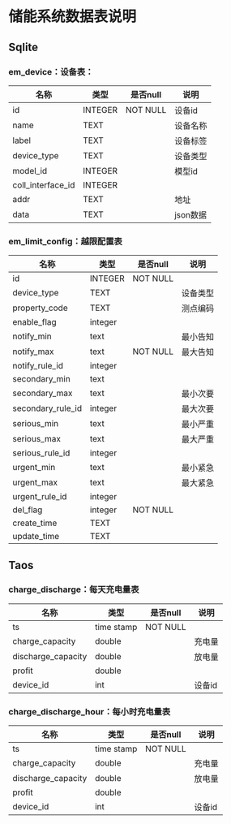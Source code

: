 # 储能系统数据表说明



## Sqlite

### em_device：设备表：

| 名称              | 类型    | 是否null | 说明     |
| ----------------- | ------- | -------- | -------- |
| id                | INTEGER | NOT NULL | 设备id   |
| name              | TEXT    |          | 设备名称 |
| label             | TEXT    |          | 设备标签 |
| device_type       | TEXT    |          | 设备类型 |
| model_id          | INTEGER |          | 模型id   |
| coll_interface_id | INTEGER |          |          |
| addr              | TEXT    |          | 地址     |
| data              | TEXT    |          | json数据 |

### em_limit_config：越限配置表

| 名称              | 类型    | 是否null | 说明     |
| ----------------- | ------- | -------- | -------- |
| id                | INTEGER | NOT NULL |          |
| device_type       | TEXT    |          | 设备类型 |
| property_code     | TEXT    |          | 测点编码 |
| enable_flag       | integer |          |          |
| notify_min        | text    |          | 最小告知 |
| notify_max        | text    | NOT NULL | 最大告知 |
| notify_rule_id    | integer |          |          |
| secondary_min     | text    |          |          |
| secondary_max     | text    |          | 最小次要 |
| secondary_rule_id | integer |          | 最大次要 |
| serious_min       | text    |          | 最小严重 |
| serious_max       | text    |          | 最大严重 |
| serious_rule_id   | integer |          |          |
| urgent_min        | text    |          | 最小紧急 |
| urgent_max        | text    |          | 最大紧急 |
| urgent_rule_id    | integer |          |          |
| del_flag          | integer | NOT NULL |          |
| create_time       | TEXT    |          |          |
| update_time       | TEXT    |          |          |

## Taos

### charge_discharge：每天充电量表

| 名称               | 类型       | 是否null | 说明   |
| ------------------ | ---------- | -------- | ------ |
| ts                 | time stamp | NOT NULL |        |
| charge_capacity    | double     |          | 充电量 |
| discharge_capacity | double     |          | 放电量 |
| profit             | double     |          |        |
| device_id          | int        |          | 设备id |

### charge_discharge_hour：每小时充电量表

| 名称               | 类型       | 是否null | 说明   |
| ------------------ | ---------- | -------- | ------ |
| ts                 | time stamp | NOT NULL |        |
| charge_capacity    | double     |          | 充电量 |
| discharge_capacity | double     |          | 放电量 |
| profit             | double     |          |        |
| device_id          | int        |          | 设备id |